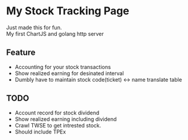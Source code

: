 # My Stock Tracking Page

Just made this for fun. \
My first ChartJS and golang http server

## Feature

- Accounting for your stock transactions
- Show realized earning for desinated interval
- Dumbly have to maintain stock code(ticket) <-> name translate table

## TODO
- Account record for stock dividend
- Show realized earning including dividend
- Crawl TWSE to get intrested stock.
- Should include TPEx
